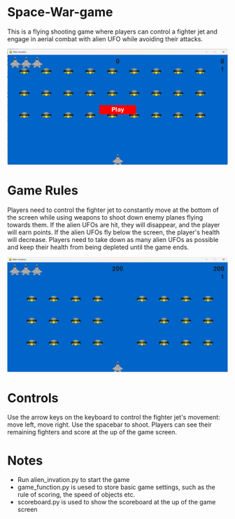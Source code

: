 # Space-War-game
This is a flying shooting game where players can control a fighter jet and engage in aerial combat with alien UFO while avoiding their attacks.

![game 02](images/game_02.png)

# Game Rules
Players need to control the fighter jet to constantly move at the bottom of the screen while using weapons to shoot down enemy planes flying towards them. If the alien UFOs are hit, they will disappear, and the player will earn points. If the alien UFOs fly below the screen, the player's health will decrease. Players need to take down as many alien UFOs as possible and keep their health from being depleted until the game ends.

![game 02](images/game_01.png)

# Controls
Use the arrow keys on the keyboard to control the fighter jet's movement: move left, move right.
Use the spacebar to shoot.
Players can see their remaining fighters and score at the up of the game screen.

# Notes
- Run alien_invation.py to start the game
- game_function.py is uesed to store basic game settings, such as the rule of scoring, the speed of objects etc.
- scoreboard.py is used to show the scoreboard at the up of the game screen



